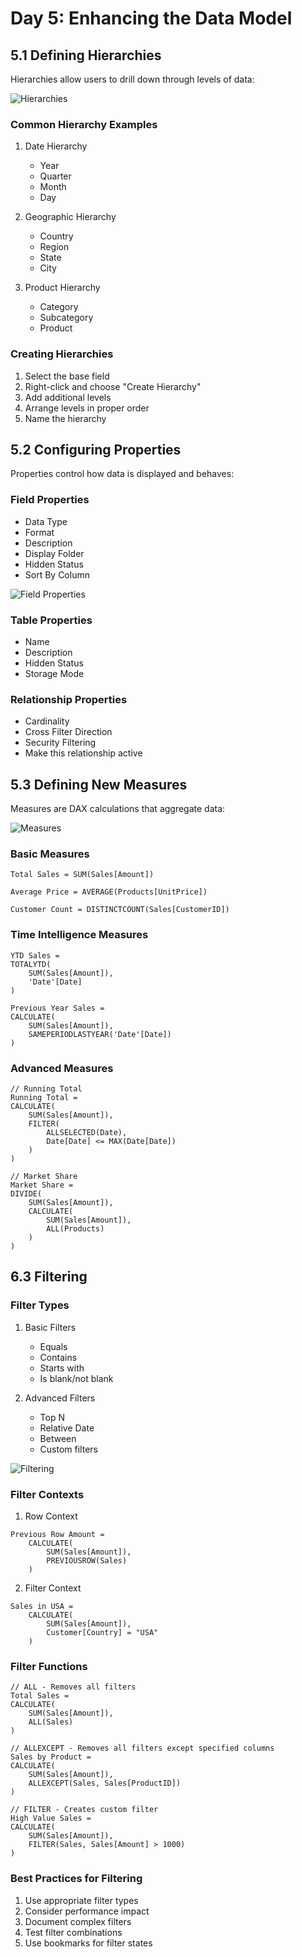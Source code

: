 # Day 5: Enhancing the Data Model

## 5.1 Defining Hierarchies

Hierarchies allow users to drill down through levels of data:

![Hierarchies](https://learn.microsoft.com/en-us/power-bi/transform-model/media/desktop-create-and-manage-hierarchies/create-hierarchies_2.png)

### Common Hierarchy Examples
1. Date Hierarchy
   - Year
   - Quarter
   - Month
   - Day

2. Geographic Hierarchy
   - Country
   - Region
   - State
   - City

3. Product Hierarchy
   - Category
   - Subcategory
   - Product

### Creating Hierarchies
1. Select the base field
2. Right-click and choose "Create Hierarchy"
3. Add additional levels
4. Arrange levels in proper order
5. Name the hierarchy

## 5.2 Configuring Properties

Properties control how data is displayed and behaves:

### Field Properties
- Data Type
- Format
- Description
- Display Folder
- Hidden Status
- Sort By Column

![Field Properties](https://learn.microsoft.com/en-us/power-bi/transform-model/media/desktop-field-properties/field-properties-1.png)

### Table Properties
- Name
- Description
- Hidden Status
- Storage Mode

### Relationship Properties
- Cardinality
- Cross Filter Direction
- Security Filtering
- Make this relationship active

## 5.3 Defining New Measures

Measures are DAX calculations that aggregate data:

![Measures](https://learn.microsoft.com/en-us/power-bi/transform-model/media/desktop-measures/measures_1.png)

### Basic Measures
```dax
Total Sales = SUM(Sales[Amount])

Average Price = AVERAGE(Products[UnitPrice])

Customer Count = DISTINCTCOUNT(Sales[CustomerID])
```

### Time Intelligence Measures
```dax
YTD Sales = 
TOTALYTD(
    SUM(Sales[Amount]),
    'Date'[Date]
)

Previous Year Sales = 
CALCULATE(
    SUM(Sales[Amount]),
    SAMEPERIODLASTYEAR('Date'[Date])
)
```

### Advanced Measures
```dax
// Running Total
Running Total = 
CALCULATE(
    SUM(Sales[Amount]),
    FILTER(
        ALLSELECTED(Date),
        Date[Date] <= MAX(Date[Date])
    )
)

// Market Share
Market Share = 
DIVIDE(
    SUM(Sales[Amount]),
    CALCULATE(
        SUM(Sales[Amount]),
        ALL(Products)
    )
)
```

## 6.3 Filtering

### Filter Types

1. Basic Filters
   - Equals
   - Contains
   - Starts with
   - Is blank/not blank

2. Advanced Filters
   - Top N
   - Relative Date
   - Between
   - Custom filters

![Filtering](https://learn.microsoft.com/en-us/power-bi/create-reports/media/power-bi-report-filter/power-bi-filter-reading.png)

### Filter Contexts

1. Row Context
```dax
Previous Row Amount = 
    CALCULATE(
        SUM(Sales[Amount]),
        PREVIOUSROW(Sales)
    )
```

2. Filter Context
```dax
Sales in USA = 
    CALCULATE(
        SUM(Sales[Amount]),
        Customer[Country] = "USA"
    )
```

### Filter Functions
```dax
// ALL - Removes all filters
Total Sales = 
CALCULATE(
    SUM(Sales[Amount]),
    ALL(Sales)
)

// ALLEXCEPT - Removes all filters except specified columns
Sales by Product = 
CALCULATE(
    SUM(Sales[Amount]),
    ALLEXCEPT(Sales, Sales[ProductID])
)

// FILTER - Creates custom filter
High Value Sales = 
CALCULATE(
    SUM(Sales[Amount]),
    FILTER(Sales, Sales[Amount] > 1000)
)
```

### Best Practices for Filtering
1. Use appropriate filter types
2. Consider performance impact
3. Document complex filters
4. Test filter combinations
5. Use bookmarks for filter states 